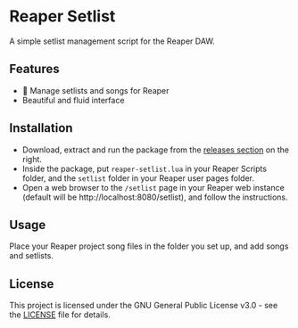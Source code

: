 # Reaper Setlist

A simple setlist management script for the Reaper DAW.

## Features

- 🎵 Manage setlists and songs for Reaper
- Beautiful and fluid interface

## Installation

- Download, extract and run the package from the [releases section](https://github.com/iKadmium/reaper-setlist/releases) on the right.
- Inside the package, put `reaper-setlist.lua` in your Reaper Scripts folder, and the `setlist` folder in your Reaper user pages folder.
- Open a web browser to the `/setlist` page in your Reaper web instance (default will be http://localhost:8080/setlist), and follow the instructions.

## Usage

Place your Reaper project song files in the folder you set up, and add songs and setlists.

## License

This project is licensed under the GNU General Public License v3.0 - see the [LICENSE](LICENSE) file for details.
